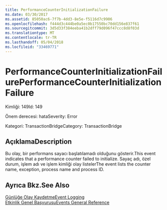 ```yaml
---
title: PerformanceCounterInitializationFailure
ms.date: 03/30/2017
ms.assetid: 85050ac6-7f7b-4dd3-8e5e-f5116d7c9906
ms.openlocfilehash: f444d3c444be0a5ec0b17550bc70dd156e837f61
ms.sourcegitcommit: 3d5d33f384eeba41b2dff79d096f47ccc8d8f03d
ms.translationtype: MT
ms.contentlocale: tr-TR
ms.lasthandoff: 05/04/2018
ms.locfileid: "33469771"
---
```

# <a name="performancecounterinitializationfailure"></a><span data-ttu-id="6175e-102">PerformanceCounterInitializationFailure</span><span class="sxs-lookup"><span data-stu-id="6175e-102">PerformanceCounterInitializationFailure</span></span>
<span data-ttu-id="6175e-103">Kimliği: 149</span><span class="sxs-lookup"><span data-stu-id="6175e-103">Id: 149</span></span>  
  
 <span data-ttu-id="6175e-104">Önem derecesi: hata</span><span class="sxs-lookup"><span data-stu-id="6175e-104">Severity: Error</span></span>  
  
 <span data-ttu-id="6175e-105">Kategori: TransactionBridge</span><span class="sxs-lookup"><span data-stu-id="6175e-105">Category: TransactionBridge</span></span>  
  
## <a name="description"></a><span data-ttu-id="6175e-106">Açıklama</span><span class="sxs-lookup"><span data-stu-id="6175e-106">Description</span></span>  
 <span data-ttu-id="6175e-107">Bu olay, bir performans sayacı başlatılamadı olduğunu gösterir.</span><span class="sxs-lookup"><span data-stu-id="6175e-107">This event indicates that a performance counter failed to initialize.</span></span> <span data-ttu-id="6175e-108">Sayaç adı, özel durum, işlem adı ve işlem kimliği olay listeler</span><span class="sxs-lookup"><span data-stu-id="6175e-108">The event lists the counter name, exception, process name and process ID.</span></span>  
  
## <a name="see-also"></a><span data-ttu-id="6175e-109">Ayrıca Bkz.</span><span class="sxs-lookup"><span data-stu-id="6175e-109">See Also</span></span>  
 [<span data-ttu-id="6175e-110">Günlüğe Olay Kaydetme</span><span class="sxs-lookup"><span data-stu-id="6175e-110">Event Logging</span></span>](../../../../../docs/framework/wcf/diagnostics/event-logging/index.md)  
 [<span data-ttu-id="6175e-111">Etkinlik Genel Başvurusu</span><span class="sxs-lookup"><span data-stu-id="6175e-111">Events General Reference</span></span>](../../../../../docs/framework/wcf/diagnostics/event-logging/events-general-reference.md)
